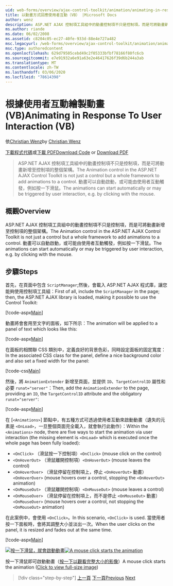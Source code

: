 ```yaml
---
uid: web-forms/overview/ajax-control-toolkit/animation/animating-in-response-to-user-interaction-vb
title: 以動畫方式回應使用者互動（VB） |Microsoft Docs
author: wenz
description: ASP.NET AJAX 控制項工具組中的動畫控制項不只是控制項，而是可將動畫新增至控制項的整個架構。 動畫可以是星號 。
ms.author: riande
ms.date: 06/02/2008
ms.assetid: c8204c05-ec27-40fe-933d-88e4e727a482
msc.legacyurl: /web-forms/overview/ajax-control-toolkit/animation/animating-in-response-to-user-interaction-vb
msc.type: authoredcontent
ms.openlocfilehash: 629d79505cebd49c2f05333bfbf78166f80fc6cb
ms.sourcegitcommit: e7e91932a6e91a63e2e46417626f39d6b244a3ab
ms.translationtype: MT
ms.contentlocale: zh-TW
ms.lasthandoff: 03/06/2020
ms.locfileid: "78614398"
---
```

# <a name="animating-in-response-to-user-interaction-vb"></a><span data-ttu-id="dfc33-104">根據使用者互動繪製動畫 (VB)</span><span class="sxs-lookup"><span data-stu-id="dfc33-104">Animating in Response To User Interaction (VB)</span></span>

<span data-ttu-id="dfc33-105">依[Christian Wenz](https://github.com/wenz)</span><span class="sxs-lookup"><span data-stu-id="dfc33-105">by [Christian Wenz](https://github.com/wenz)</span></span>

<span data-ttu-id="dfc33-106">[下載程式代碼](https://download.microsoft.com/download/f/9/a/f9a26acd-8df4-4484-8a18-199e4598f411/Animation6.vb.zip)或[下載 PDF](https://download.microsoft.com/download/6/7/1/6718d452-ff89-4d3f-a90e-c74ec2d636a3/animation6VB.pdf)</span><span class="sxs-lookup"><span data-stu-id="dfc33-106">[Download Code](https://download.microsoft.com/download/f/9/a/f9a26acd-8df4-4484-8a18-199e4598f411/Animation6.vb.zip) or [Download PDF](https://download.microsoft.com/download/6/7/1/6718d452-ff89-4d3f-a90e-c74ec2d636a3/animation6VB.pdf)</span></span>

> <span data-ttu-id="dfc33-107">ASP.NET AJAX 控制項工具組中的動畫控制項不只是控制項，而是可將動畫新增至控制項的整個架構。</span><span class="sxs-lookup"><span data-stu-id="dfc33-107">The Animation control in the ASP.NET AJAX Control Toolkit is not just a control but a whole framework to add animations to a control.</span></span> <span data-ttu-id="dfc33-108">動畫可以自動啟動，或可能由使用者互動觸發，例如按一下滑鼠。</span><span class="sxs-lookup"><span data-stu-id="dfc33-108">The animations can start automatically or may be triggered by user interaction, e.g. by clicking with the mouse.</span></span>

## <a name="overview"></a><span data-ttu-id="dfc33-109">概觀</span><span class="sxs-lookup"><span data-stu-id="dfc33-109">Overview</span></span>

<span data-ttu-id="dfc33-110">ASP.NET AJAX 控制項工具組中的動畫控制項不只是控制項，而是可將動畫新增至控制項的整個架構。</span><span class="sxs-lookup"><span data-stu-id="dfc33-110">The Animation control in the ASP.NET AJAX Control Toolkit is not just a control but a whole framework to add animations to a control.</span></span> <span data-ttu-id="dfc33-111">動畫可以自動啟動，或可能由使用者互動觸發，例如按一下滑鼠。</span><span class="sxs-lookup"><span data-stu-id="dfc33-111">The animations can start automatically or may be triggered by user interaction, e.g. by clicking with the mouse.</span></span>

## <a name="steps"></a><span data-ttu-id="dfc33-112">步驟</span><span class="sxs-lookup"><span data-stu-id="dfc33-112">Steps</span></span>

<span data-ttu-id="dfc33-113">首先，在頁面中包含 `ScriptManager`;然後，會載入 ASP.NET AJAX 程式庫，讓您能夠使用控制項工具組：</span><span class="sxs-lookup"><span data-stu-id="dfc33-113">First of all, include the `ScriptManager` in the page; then, the ASP.NET AJAX library is loaded, making it possible to use the Control Toolkit:</span></span>

[!code-aspx[Main](animating-in-response-to-user-interaction-vb/samples/sample1.aspx)]

<span data-ttu-id="dfc33-114">動畫將會套用至文字的面板，如下所示：</span><span class="sxs-lookup"><span data-stu-id="dfc33-114">The animation will be applied to a panel of text which looks like this:</span></span>

[!code-aspx[Main](animating-in-response-to-user-interaction-vb/samples/sample2.aspx)]

<span data-ttu-id="dfc33-115">在面板的相關聯 CSS 類別中，定義良好的背景色彩，同時設定面板的固定寬度：</span><span class="sxs-lookup"><span data-stu-id="dfc33-115">In the associated CSS class for the panel, define a nice background color and also set a fixed width for the panel:</span></span>

[!code-css[Main](animating-in-response-to-user-interaction-vb/samples/sample3.css)]

<span data-ttu-id="dfc33-116">然後，將 `AnimationExtender` 新增至頁面，並提供 `ID`、`TargetControlID` 屬性和必要 `runat="server"`：</span><span class="sxs-lookup"><span data-stu-id="dfc33-116">Then, add the `AnimationExtender` to the page, providing an `ID`, the `TargetControlID` attribute and the obligatory `runat="server"`:</span></span>

[!code-aspx[Main](animating-in-response-to-user-interaction-vb/samples/sample4.aspx)]

<span data-ttu-id="dfc33-117">在 [`<Animations>`] 節點中，有五種方式可透過使用者互動來啟動動畫（遺失的元素是 `<OnLoad>`，一旦整個頁面完全載入，就會執行此動作）：</span><span class="sxs-lookup"><span data-stu-id="dfc33-117">Within the `<Animations>` node, there are five ways to start the animation via user interaction (the missing element is `<OnLoad>` which is executed once the whole page has been fully loaded):</span></span>

- <span data-ttu-id="dfc33-118">`<OnClick>` （滑鼠按一下控制項）</span><span class="sxs-lookup"><span data-stu-id="dfc33-118">`<OnClick>` (mouse click on the control)</span></span>
- <span data-ttu-id="dfc33-119">`<OnHoverOut>` （滑鼠離開控制項）</span><span class="sxs-lookup"><span data-stu-id="dfc33-119">`<OnHoverOut>` (mouse leaves the control)</span></span>
- <span data-ttu-id="dfc33-120">`<OnHoverOver>` （滑鼠停留在控制項上，停止 `<OnHoverOut>` 動畫）</span><span class="sxs-lookup"><span data-stu-id="dfc33-120">`<OnHoverOver>` (mouse hovers over a control, stopping the `<OnHoverOut>` animation)</span></span>
- <span data-ttu-id="dfc33-121">`<OnMouseOut>` （滑鼠離開控制項）</span><span class="sxs-lookup"><span data-stu-id="dfc33-121">`<OnMouseOut>` (mouse leaves a control)</span></span>
- <span data-ttu-id="dfc33-122">`<OnMouseOver>` （滑鼠停留在控制項上，而不是停止 `<OnMouseOut>` 動畫）</span><span class="sxs-lookup"><span data-stu-id="dfc33-122">`<OnMouseOver>` (mouse hovers over a control, not stopping the `<OnMouseOut>` animation)</span></span>

<span data-ttu-id="dfc33-123">在此案例中，會使用 `<OnClick>`。</span><span class="sxs-lookup"><span data-stu-id="dfc33-123">In this scenario, `<OnClick>` is used.</span></span> <span data-ttu-id="dfc33-124">當使用者按一下面板時，會將其調整大小並淡出一次。</span><span class="sxs-lookup"><span data-stu-id="dfc33-124">When the user clicks on the panel, it is resized and fades out at the same time.</span></span>

[!code-aspx[Main](animating-in-response-to-user-interaction-vb/samples/sample5.aspx)]

<span data-ttu-id="dfc33-125">[![按一下滑鼠，就會啟動動畫](animating-in-response-to-user-interaction-vb/_static/image2.png)](animating-in-response-to-user-interaction-vb/_static/image1.png)</span><span class="sxs-lookup"><span data-stu-id="dfc33-125">[![A mouse click starts the animation](animating-in-response-to-user-interaction-vb/_static/image2.png)](animating-in-response-to-user-interaction-vb/_static/image1.png)</span></span>

<span data-ttu-id="dfc33-126">按一下滑鼠即可啟動動畫（[按一下以觀看完整大小的影像](animating-in-response-to-user-interaction-vb/_static/image3.png)）</span><span class="sxs-lookup"><span data-stu-id="dfc33-126">A mouse click starts the animation ([Click to view full-size image](animating-in-response-to-user-interaction-vb/_static/image3.png))</span></span>

> [!div class="step-by-step"]
> <span data-ttu-id="dfc33-127">[上一頁](picking-one-animation-out-of-a-list-vb.md)
> [下一頁](disabling-actions-during-animation-vb.md)</span><span class="sxs-lookup"><span data-stu-id="dfc33-127">[Previous](picking-one-animation-out-of-a-list-vb.md)
[Next](disabling-actions-during-animation-vb.md)</span></span>
